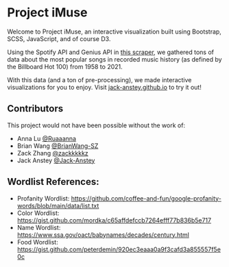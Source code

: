 # Project iMuse

Welcome to Project iMuse, an interactive visualization built using Bootstrap, SCSS, JavaScript, and of course D3.

Using the Spotify API and Genius API in [this scraper](https://github.com/Jack-Anstey/Spotify-Scraper), we gathered tons of data about the most popular songs in recorded music history (as defined by the Billboard Hot 100) from 1958 to 2021.

With this data (and a ton of pre-processing), we made interactive visualizations for you to enjoy. Visit [jack-anstey.github.io](https://jack-anstey.github.io/) to try it out!

## Contributors

This project would not have been possible without the work of:
- Anna Lu [@Ruaaanna](https://github.com/Ruaaanna)
- Brian Wang [@BrianWang-SZ](https://github.com/BrianWang-SZ)
- Zack Zhang [@zackkkkkz](https://github.com/zackkkkkz)
- Jack Anstey [@Jack-Anstey](https://github.com/Jack-Anstey)

## Wordlist References:
- Profanity Wordlist: https://github.com/coffee-and-fun/google-profanity-words/blob/main/data/list.txt
- Color Wordlist: https://gist.github.com/mordka/c65affdefccb7264efff77b836b5e717
- Name Wordlist: https://www.ssa.gov/oact/babynames/decades/century.html
- Food Wordlist: https://gist.github.com/peterdemin/920ec3eaaa0a9f3cafd3a855557f5e0c
